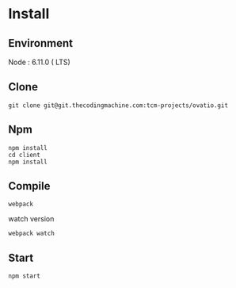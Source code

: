 # Install

## Environment

Node : 6.11.0 ( LTS)

## Clone

```
git clone git@git.thecodingmachine.com:tcm-projects/ovatio.git
```

## Npm

```
npm install
cd client
npm install
```

## Compile

```
webpack
```
watch version 
```
webpack watch
```

## Start

```
npm start
```